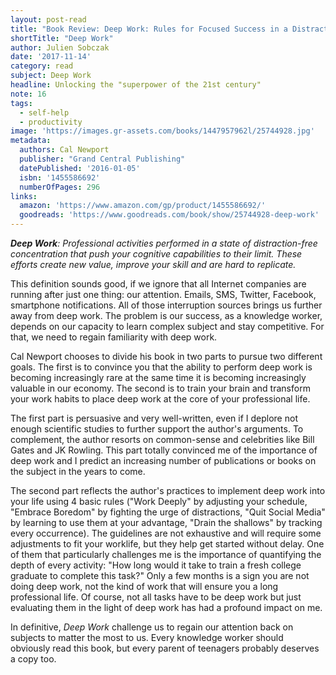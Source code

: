 ```yaml
---
layout: post-read
title: "Book Review: Deep Work: Rules for Focused Success in a Distracted World"
shortTitle: "Deep Work"
author: Julien Sobczak
date: '2017-11-14'
category: read
subject: Deep Work
headline: Unlocking the "superpower of the 21st century"
note: 16
tags:
  - self-help
  - productivity
image: 'https://images.gr-assets.com/books/1447957962l/25744928.jpg'
metadata:
  authors: Cal Newport
  publisher: "Grand Central Publishing"
  datePublished: '2016-01-05'
  isbn: '1455586692'
  numberOfPages: 296
links:
  amazon: 'https://www.amazon.com/gp/product/1455586692/'
  goodreads: 'https://www.goodreads.com/book/show/25744928-deep-work'
---
```


*__Deep Work__: Professional activities performed in a state of distraction-free concentration that push your cognitive capabilities to their limit. These efforts create new value, improve your skill and are hard to replicate.*

This definition sounds good, if we ignore that all Internet companies are running after just one thing: our attention. Emails, SMS, Twitter, Facebook, smartphone notifications. All of those interruption sources brings us further away from deep work. The problem is our success, as a knowledge worker, depends on our capacity to learn complex subject and stay competitive. For that, we need to regain familiarity with deep work.

Cal Newport chooses to divide his book in two parts to pursue two different goals. The first is to convince you that the ability to perform deep work is becoming increasingly rare at the same time it is becoming increasingly valuable in our economy. The second is to train your brain and transform your work habits to place deep work at the core of your professional life.

The first part is persuasive and very well-written, even if I deplore not enough scientific studies to further support the author's arguments. To complement, the author resorts on common-sense and celebrities like Bill Gates and JK Rowling. This part totally convinced me of the importance of deep work and I predict an increasing number of publications or books on the subject in the years to come.

The second part reflects the author's practices to implement deep work into your life using 4 basic rules ("Work Deeply" by adjusting your schedule, "Embrace Boredom" by fighting the urge of distractions, "Quit Social Media" by learning to use them at your advantage, "Drain the shallows" by tracking every occurrence). The guidelines are not exhaustive and will require some adjustments to fit your worklife, but they help get started without delay. One of them that particularly challenges me is the importance of quantifying the depth of every activity: "How long would it take to train a fresh college graduate to complete this task?" Only a few months is a sign you are not doing deep work, not the kind of work that will ensure you a long professional life. Of course, not all tasks have to be deep work but just evaluating them in the light of deep work has had a profound impact on me.

In definitive, *Deep Work* challenge us to regain our attention back on subjects to matter the most to us. Every knowledge worker should obviously read this book, but every parent of teenagers probably deserves a copy too.
